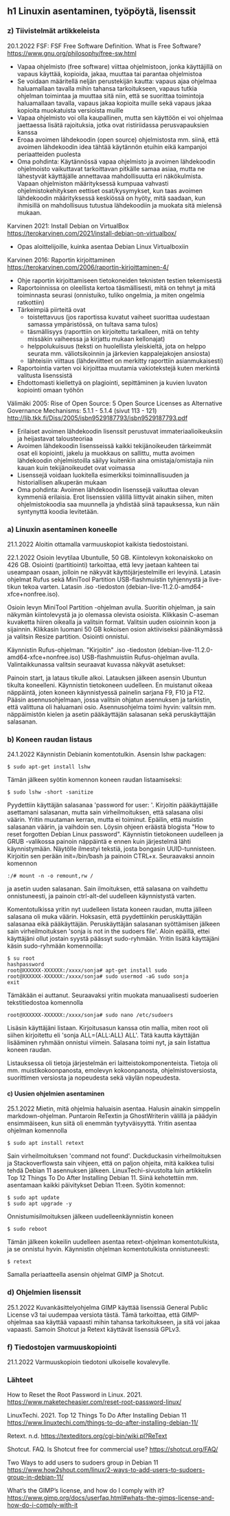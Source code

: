 ## h1 Linuxin asentaminen, työpöytä, lisenssit

### z) Tiivistelmät artikkeleista

20.1.2022
FSF: FSF Free Software Definition. What is Free Software? https://www.gnu.org/philosophy/free-sw.html
- Vapaa ohjelmisto (free software) viittaa ohjelmistoon, jonka käyttäjillä on vapaus käyttää, kopioida, jakaa, muuttaa tai parantaa ohjelmistoa
- Se voidaan määritellä neljän perustekijän kautta: vapaus ajaa ohjelmaa haluamallaan tavalla mihin tahansa tarkoitukseen, vapaus tutkia ohjelman toimintaa ja muuttaa sitä niin, että se 
suorittaa toimintoja haluamallaan tavalla, vapaus jakaa kopioita muille sekä vapaus jakaa kopioita muokatuista versioista muille
- Vapaa ohjelmisto voi olla kaupallinen, mutta sen käyttöön ei voi ohjelmaa jaettaessa lisätä rajoituksia, jotka ovat ristiriidassa perusvapauksien kanssa
- Eroaa avoimen lähdekoodin (open source) ohjelmistosta mm. siinä, että avoimen lähdekoodin idea tähtää käytännön etuihin eikä kampanjoi periaatteiden puolesta
- Oma pohdinta: Käytännössä vapaa ohjelmisto ja avoimen lähdekoodin ohjelmoisto vaikuttavat tarkoittavan pitkälle samaa asiaa, mutta ne lähestyvät käyttäjälle
annettavaa mahdollisuutta eri näkökulmista. Vapaan ohjelmiston määrityksessä kumpuaa vahvasti ohjelmistokehityksen eettiset osat/kysymykset, kun taas avoimen
lähdekoodin määrityksessä keskiössä on hyöty, mitä saadaan, kun ihmisillä on mahdollisuus tutustua lähdekoodiin ja muokata sitä mielensä mukaan.

Karvinen 2021: Install Debian on VirtualBox https://terokarvinen.com/2021/install-debian-on-virtualbox/
- Opas aloittelijoille, kuinka asentaa Debian Linux Virtualboxiin


Karvinen 2016: Raportin kirjoittaminen https://terokarvinen.com/2006/raportin-kirjoittaminen-4/
- Ohje raportin kirjoittamiseen tietokoneiden teknisten testien tekemisestä
- Raportoinnissa on oleellista kertoa täsmällisesti, mitä on tehnyt ja mitä toiminnasta seurasi (onnistuiko, tuliko ongelmia, ja miten ongelmia ratkottiin)
- Tärkeimpiä piirteitä ovat 
  - toistettavuus (jos raportissa kuvatut vaiheet suorittaa uudestaan samassa ympäristössä, on tultava sama tulos)
  - täsmällisyys (raporttiin on kirjoitettu tarkalleen, mitä on tehty missäkin vaiheessa ja kirjattu mukaan kellonajat)
  - helppolukuisuus (teksti on huolellista yleiskieltä, jota on helppo seurata mm. väliotsikoinnin ja järkevien kappalejakojen ansiosta)
  - lähteisiin viittaus (lähdeviitteet on merkitty raporttiin asianmukaisesti)
- Raportointia varten voi kirjoittaa muutamia vakiotekstejä kuten merkintä valitusta lisenssistä
- Ehdottomasti kiellettyä on plagiointi, sepittäminen ja kuvien luvaton kopiointi omaan työhön


Välimäki 2005: Rise of Open Source: 5 Open Source Licenses as Alternative Governance Mechanisms: 5.1.1 - 5.1.4 (sivut 113 - 121) http://lib.tkk.fi/Diss/2005/isbn9529187793/isbn9529187793.pdf
- Erilaiset avoimen lähdekoodin lisenssit perustuvat immateriaalioikeuksiin ja heijastavat talousteoriaa
- Avoimen lähdekoodin lisensseissä kaikki tekijänoikeuden tärkeimmät osat eli kopiointi, jakelu ja muokkaus on sallittu, mutta avoimen lähdekoodin ohjelmistoilla
säilyy kuitenkin aina omistaja/omistajia niin kauan kuin tekijänoikeudet ovat voimassa
- Lisenssejä voidaan luokitella esimerkiksi toiminnallisuuden ja historiallisen alkuperän mukaan
- Oma pohdinta: Avoimen lähdekoodin lisenssejä vaikuttaa olevan kymmeniä erilaisia. Erot lisenssien välillä liittyvät ainakin siihen, miten ohjelmistokoodia saa muunnella ja yhdistää
siinä tapauksessa, kun näin syntynyttä koodia levitetään.


### a) Linuxin asentaminen koneelle

21.1.2022
Aloitin ottamalla varmuuskopiot kaikista tiedostoistani.

22.1.2022
Osioin levytilaa Ubuntulle, 50 GB. Kiintolevyn kokonaiskoko on 426 GB. Osiointi (partitiointi) tarkoittaa, että levy jaetaan kahteen tai useampaan osaan, jolloin ne näkyvät käyttöjärjestelmille eri levyinä. Latasin ohjelmat Rufus sekä MiniTool Partition USB-flashmuistin tyhjennystä ja live-tikun tekoa varten. Latasin .iso -tiedoston (debian-live-11.2.0-amd64-xfce+nonfree.iso).

Osioin levyn MiniTool Partition -ohjelman avulla. Suoritin ohjelman, ja sain näkymän kiintolevystä ja jo olemassa olevista osioista. Klikkasin C-aseman kuvaketta hiiren oikealla ja valitsin format. Valitsin uuden osioinnin koon ja sijainnin. Klikkasin luomani 50 GB kokoisen osion aktiiviseksi päänäkymässä ja valitsin Resize partition. Osiointi onnistui.

Käynnistin Rufus-ohjelman. "Kirjoitin" .iso -tiedoston (debian-live-11.2.0-amd64-xfce+nonfree.iso) USB-flashmuistiin Rufus-ohjelman avulla. Valintaikkunassa valitsin seuraavat kuvassa näkyvät asetukset:

Painoin start, ja lataus tikulle alkoi. Latauksen jälkeen asensin Ubuntun tikulta koneelleni. Käynnistin tietokoneen uudelleen. En muistanut oikeaa näppäintä, joten koneen käynnistyessä painelin sarjana F9, F10 ja F12. Pääsin asennusohjelmaan, jossa valitsin ohjatun asennuksen ja tarkistin, että valittuna oli haluamani osio. Asennusohjelma toimi hyvin: valitsin mm. näppäimistön kielen ja asetin pääkäyttäjän salasanan sekä peruskäyttäjän salasanan. 

### b) Koneen raudan listaus

24.1.2022
Käynnistin Debianin komentotulkin. Asensin lshw packagen:

    $ sudo apt-get install lshw

Tämän jälkeen syötin komennon koneen raudan listaamiseksi:

    $ sudo lshw -short -sanitize

Pyydettiin käyttäjän salasanaa 'password for user: '. Kirjoitin pääkäyttäjälle asettamani salasanan, mutta sain virheilmoituksen, että salasana olisi väärin. Yritin muutaman  kerran, mutta ei toiminut. Epäilin, että muistin salasanan väärin, ja vaihdoin sen. Löysin ohjeen eräästä blogista "How to reset forgotten Debian Linux password". Käynnistin tietokoneen uudelleen ja GRUB -valikossa painoin näppäintä e ennen kuin järjestelmä lähti käynnistymään. Näytölle ilmestyi tekstiä, josta bongasin UUID-tunnisteen. Kirjoitin sen perään init=/bin/bash ja painoin CTRL+x. Seuraavaksi annoin komennon

    :/# mount -n -o remount,rw /
    
ja asetin uuden salasanan. Sain ilmoituksen, että salasana on vaihdettu onnistuneesti, ja painoin ctrl-alt-del uudelleen käynnistystä varten.

Komentotulkissa yritin nyt uudelleen listata koneen raudan, mutta jälleen salasana oli muka väärin. Hoksasin, että pyydettiinkin peruskäyttäjän salasanaa eikä pääkäyttäjän. Peruskäyttäjän salasanan syöttämisen jälkeen sain virheilmoituksen 'sonja is not in the sudoers file'. Aloin epäillä, ettei käyttäjäni ollut jostain syystä päässyt sudo-ryhmään. Yritin lisätä käyttäjäni käsin sudo-ryhmään komennoilla:

```
$ su root
hashpassword
root@XXXXXX-XXXXXX:/xxxx/sonja# apt-get install sudo
root@XXXXXX-XXXXXX:/xxxx/sonja# sudo usermod -aG sudo sonja
exit
```

Tämäkään ei auttanut. Seuraavaksi yritin muokata manuaalisesti sudoerien tekstitiedostoa komennolla

    root@XXXXXX-XXXXXX:/xxxx/sonja# sudo nano /etc/sudoers

Lisäsin käyttäjäni listaan. Kirjoitusasun kanssa otin mallia, miten root oli siihen kirjoitettu eli 'sonja   ALL=(ALL:ALL) ALL'. Tätä kautta käyttäjän lisääminen ryhmään onnistui viimein. Salasana toimi nyt, ja sain listattua koneen raudan.

Listauksessa oli tietoja järjestelmän eri laitteistokomponenteista. Tietoja oli mm. muistikokoonpanosta, emolevyn kokoonpanosta, ohjelmistoversiosta, suorittimen versiosta ja nopeudesta sekä väylän nopeudesta.


#### c) Uusien ohjelmien asentaminen
25.1.2022
Mietin, mitä ohjelmia haluaisin asentaa. Halusin ainakin simppelin markdown-ohjelman. Puntaroin ReTextin ja GhostWriterin välillä ja päädyin ensimmäiseen, kun siitä oli enemmän tyytyväisyyttä. Yritin asentaa ohjelman komennolla

    $ sudo apt install retext

Sain virheilmoituksen 'command not found'. Duckduckasin virheilmoituksen ja Stackoverflowsta sain vihjeen, että on paljon ohjeita, mitä kaikkea tulisi tehdä Debian 11 asennuksen jälkeen. LinuxTechi-sivustolta luin artikkelin Top 12 Things To Do After Installing Debian 11. Siinä kehotettiin mm. asentamaan kaikki päivitykset Debian 11:een. Syötin komennot:

```
$ sudo apt update
$ sudo apt upgrade -y
```
Onnistumisilmoituksen jälkeen uudelleenkäynnistin koneen

    $ sudo reboot
    
Tämän jälkeen kokeilin uudelleen asentaa retext-ohjelman komentotulkista, ja se onnistui hyvin. Käynnistin ohjelman komentotulkista onnistuneesti:

    $ retext

Samalla periaatteella asensin ohjelmat GIMP ja Shotcut.

### d) Ohjelmien lisenssit

25.1.2022
Kuvankäsittelyohjelma GIMP käyttää lisenssiä General Public License v3 tai uudempaa versiota tästä. Tämä tarkoittaa, että GIMP-ohjelmaa saa käyttää vapaasti mihin tahansa tarkoitukseen, ja sitä voi jakaa vapaasti. Samoin Shotcut ja Retext käyttävät lisenssiä GPLv3. 

### f) Tiedostojen varmuuskopiointi
21.1.2022
Varmuuskopioin tiedotoni ulkoiselle kovalevylle.

### Lähteet

How to Reset the Root Password in Linux. 2021.
https://www.maketecheasier.com/reset-root-password-linux/

LinuxTechi. 2021. Top 12 Things To Do After Installing Debian 11
https://www.linuxtechi.com/things-to-do-after-installing-debian-11/

Retext. n.d.
https://texteditors.org/cgi-bin/wiki.pl?ReText

Shotcut. FAQ. Is Shotcut free for commercial use?
https://shotcut.org/FAQ/

Two Ways to add users to sudoers group in Debian 11
https://www.how2shout.com/linux/2-ways-to-add-users-to-sudoers-group-in-debian-11/

What’s the GIMP’s license, and how do I comply with it?
https://www.gimp.org/docs/userfaq.html#whats-the-gimps-license-and-how-do-i-comply-with-it



